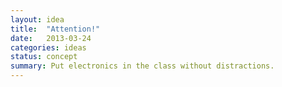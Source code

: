 ```yaml
---
layout: idea
title:  "Attention!"
date:   2013-03-24
categories: ideas
status: concept
summary: Put electronics in the class without distractions.
---
```

